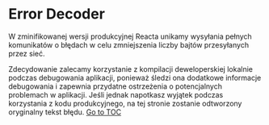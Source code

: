 
# Error Decoder


W zminifikowanej wersji produkcyjnej Reacta unikamy wysyłania pełnych komunikatów o błędach w celu zmniejszenia liczby bajtów przesyłanych przez sieć.

Zdecydowanie zalecamy korzystanie z kompilacji deweloperskiej lokalnie podczas debugowania aplikacji, ponieważ śledzi ona dodatkowe informacje debugowania i zapewnia przydatne ostrzeżenia o potencjalnych problemach w aplikacji. Jeśli jednak napotkasz wyjątek podczas korzystania z kodu produkcyjnego, na tej stronie zostanie odtworzony oryginalny tekst błędu.
<span style="float: footnote;"><a href="./index.html#toc">Go to TOC</a></span>
